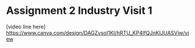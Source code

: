 # Assignment 2 Industry Visit 1

[video line here] https://www.canva.com/design/DAGZvsoI1KI/hRTU_KP4IfQJnKIJUASViw/view
